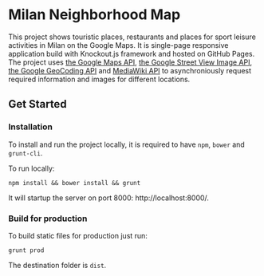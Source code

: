 # Milan Neighborhood Map
This project shows touristic places, restaurants and places for sport leisure activities in Milan on the Google Maps.
It is single-page responsive application build with Knockout.js framework and hosted on GitHub Pages.
The project uses [the Google Maps API](https://developers.google.com/maps/), [the Google Street View Image API](https://developers.google.com/maps/documentation/streetview/), [the Google GeoCoding API](https://developers.google.com/maps/documentation/geocoding/intro) and [MediaWiki API](https://www.mediawiki.org/wiki/API:Main_page) to asynchroniously request required information and images for different locations.

## Get Started
### Installation
To install and run the project locally, it is required to have `npm`, `bower` and `grunt-cli`.

To run locally:
```
npm install && bower install && grunt
```
It will startup the server on port 8000: http://localhost:8000/.

### Build for production
To build static files for production just run:
```
grunt prod
```
The destination folder is `dist`.
